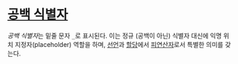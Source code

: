 # [공백 식별자](#blank-identifier)

*공백 식별자*는 밑줄 문자 `_`로 표시된다. 이는 정규 (공백이 아닌) 식별자 대신에 익명 위치 지정자(placeholder) 역할을 하며, [선언](/Declarations%20and%20scope/)과  [할당](/Statements/assignments.html)에서 [피연산자](/Expressions/operands.html)로서 특별한 의미를 갖는다.
